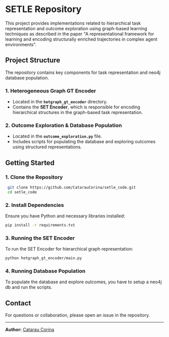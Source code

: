 # SETLE Repository

This project provides implementations related to hierarchical task representation and outcome exploration using graph-based learning techniques as described in the paper "A representational framework for learning and encoding
structurally enriched trajectories in complex agent environments".


## Project Structure
The repository contains key components for task representation and neo4j database population.

### **1. Heterogeneous Graph GT Encoder**
- Located in the **`hetgraph_gt_encoder`** directory.
- Contains the **SET Encoder**, which is responsible for encoding hierarchical structures in the graph-based task representation.

### **2. Outcome Exploration & Database Population**
- Located in the **`outcome_exploration.py`** file.
- Includes scripts for populating the database and exploring outcomes using structured representations.

## Getting Started
### **1. Clone the Repository**
```sh
 git clone https://github.com/CatarauCorina/setle_code.git
 cd setle_code
```

### **2. Install Dependencies**
Ensure you have Python and necessary libraries installed:
```sh
pip install -r requirements.txt
```

### **3. Running the SET Encoder**
To run the SET Encoder for hierarchical graph representation:
```sh
python hetgraph_gt_encoder/main.py
```

### **4. Running Database Population**
To populate the database and explore outcomes, you have to setup a neo4j db and run the scripts.


## Contact
For questions or collaboration, please open an issue in the repository.

---
**Author:** [Catarau Corina](https://github.com/CatarauCorina)
